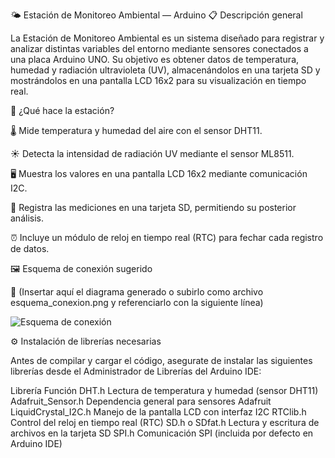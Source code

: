 🌤️ Estación de Monitoreo Ambiental — Arduino
📋 Descripción general

La Estación de Monitoreo Ambiental es un sistema diseñado para registrar y analizar distintas variables del entorno mediante sensores conectados a una placa Arduino UNO.
Su objetivo es obtener datos de temperatura, humedad y radiación ultravioleta (UV), almacenándolos en una tarjeta SD y mostrándolos en una pantalla LCD 16x2 para su visualización en tiempo real.

🧠 ¿Qué hace la estación?

🌡️ Mide temperatura y humedad del aire con el sensor DHT11.

☀️ Detecta la intensidad de radiación UV mediante el sensor ML8511.

🖥️ Muestra los valores en una pantalla LCD 16x2 mediante comunicación I2C.

💾 Registra las mediciones en una tarjeta SD, permitiendo su posterior análisis.

⏰ Incluye un módulo de reloj en tiempo real (RTC) para fechar cada registro de datos.

🖼️ Esquema de conexión sugerido

📎 (Insertar aquí el diagrama generado o subirlo como archivo esquema_conexion.png y referenciarlo con la siguiente línea)

![Esquema de conexión](esquema_conexion.png)

⚙️ Instalación de librerías necesarias

Antes de compilar y cargar el código, asegurate de instalar las siguientes librerías desde el Administrador de Librerías del Arduino IDE:

Librería	Función
DHT.h	Lectura de temperatura y humedad (sensor DHT11)
Adafruit_Sensor.h	Dependencia general para sensores Adafruit
LiquidCrystal_I2C.h	Manejo de la pantalla LCD con interfaz I2C
RTClib.h	Control del reloj en tiempo real (RTC)
SD.h o SDfat.h	Lectura y escritura de archivos en la tarjeta SD
SPI.h	Comunicación SPI (incluida por defecto en Arduino IDE)
